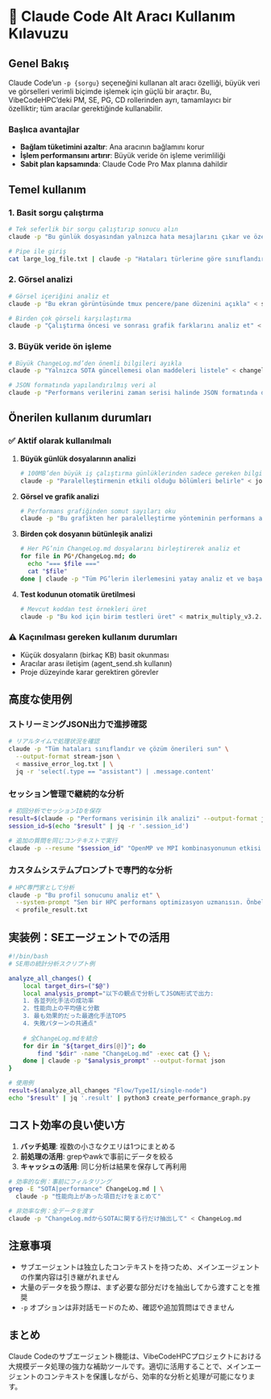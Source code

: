 # 🤖 Claude Code Alt Aracı Kullanım Kılavuzu

## Genel Bakış

Claude Code’un `-p {sorgu}` seçeneğini kullanan alt aracı özelliği, büyük veri ve görselleri verimli biçimde işlemek için güçlü bir araçtır. Bu, VibeCodeHPC’deki PM, SE, PG, CD rollerinden ayrı, tamamlayıcı bir özelliktir; tüm aracılar gerektiğinde kullanabilir.

### Başlıca avantajlar
- **Bağlam tüketimini azaltır**: Ana aracının bağlamını korur
- **İşlem performansını artırır**: Büyük veride ön işleme verimliliği
- **Sabit plan kapsamında**: Claude Code Pro Max planına dahildir

## Temel kullanım

### 1. Basit sorgu çalıştırma
```bash
# Tek seferlik bir sorgu çalıştırıp sonucu alın
claude -p "Bu günlük dosyasından yalnızca hata mesajlarını çıkar ve özetle"

# Pipe ile giriş
cat large_log_file.txt | claude -p "Hataları türlerine göre sınıflandır ve özetle"
```

### 2. Görsel analizi
```bash
# Görsel içeriğini analiz et
claude -p "Bu ekran görüntüsünde tmux pencere/pane düzenini açıkla" < screenshot.png

# Birden çok görseli karşılaştırma
claude -p "Çalıştırma öncesi ve sonrası grafik farklarını analiz et" < performance_comparison.png
```

### 3. Büyük veride ön işleme
```bash
# Büyük ChangeLog.md’den önemli bilgileri ayıkla
claude -p "Yalnızca SOTA güncellemesi olan maddeleri listele" < changelog_unified.md

# JSON formatında yapılandırılmış veri al
claude -p "Performans verilerini zaman serisi halinde JSON formatında düzenle" --output-format json < performance_logs.txt
```

## Önerilen kullanım durumları

### ✅ Aktif olarak kullanılmalı

1. **Büyük günlük dosyalarının analizi**
   ```bash
   # 100MB’den büyük iş çalıştırma günlüklerinden sadece gereken bilgileri çıkar
   claude -p "Paralelleştirmenin etkili olduğu bölümleri belirle" < job_12345.out
   ```

2. **Görsel ve grafik analizi**
   ```bash
   # Performans grafiğinden somut sayıları oku
   claude -p "Bu grafikten her paralelleştirme yönteminin performans artış oranını sayısal ver" < sota_graph.png
   ```

3. **Birden çok dosyanın bütünleşik analizi**
   ```bash
   # Her PG’nin ChangeLog.md dosyalarını birleştirerek analiz et
   for file in PG*/ChangeLog.md; do
     echo "=== $file ===" 
     cat "$file"
   done | claude -p "Tüm PG’lerin ilerlemesini yatay analiz et ve başarı kalıplarını çıkar"
   ```

4. **Test kodunun otomatik üretilmesi**
   ```bash
   # Mevcut koddan test örnekleri üret
   claude -p "Bu kod için birim testleri üret" < matrix_multiply_v3.2.1.c
   ```

### ⚠️ Kaçınılması gereken kullanım durumları

- Küçük dosyaların (birkaç KB) basit okunması
- Aracılar arası iletişim (agent_send.sh kullanın)
- Proje düzeyinde karar gerektiren görevler

## 高度な使用例

### ストリーミングJSON出力で進捗確認
```bash
# リアルタイムで処理状況を確認
claude -p "Tüm hataları sınıflandır ve çözüm önerileri sun" \
  --output-format stream-json \
  < massive_error_log.txt | \
  jq -r 'select(.type == "assistant") | .message.content'
```

### セッション管理で継続的な分析
```bash
# 初回分析でセッションIDを保存
result=$(claude -p "Performans verisinin ilk analizi" --output-format json < perf_data.csv)
session_id=$(echo "$result" | jq -r '.session_id')

# 追加の質問を同じコンテキストで実行
claude -p --resume "$session_id" "OpenMP ve MPI kombinasyonunun etkisi nedir?"
```

### カスタムシステムプロンプトで専門的な分析
```bash
# HPC専門家として分析
claude -p "Bu profil sonucunu analiz et" \
  --system-prompt "Sen bir HPC performans optimizasyon uzmanısın. Önbellek verimliliği ve bellek bant genişliğine odaklanarak analiz et."
  < profile_result.txt
```

## 実装例：SEエージェントでの活用

```bash
#!/bin/bash
# SE用の統計分析スクリプト例

analyze_all_changes() {
    local target_dirs=("$@")
    local analysis_prompt="以下の観点で分析してJSON形式で出力:
    1. 各並列化手法の成功率
    2. 性能向上の平均値と分散
    3. 最も効果的だった最適化手法TOP5
    4. 失敗パターンの共通点"
    
    # 全ChangeLog.mdを結合
    for dir in "${target_dirs[@]}"; do
        find "$dir" -name "ChangeLog.md" -exec cat {} \;
    done | claude -p "$analysis_prompt" --output-format json
}

# 使用例
result=$(analyze_all_changes "Flow/TypeII/single-node")
echo "$result" | jq '.result' | python3 create_performance_graph.py
```

## コスト効率の良い使い方

1. **バッチ処理**: 複数の小さなクエリは1つにまとめる
2. **前処理の活用**: grepやawkで事前にデータを絞る
3. **キャッシュの活用**: 同じ分析は結果を保存して再利用

```bash
# 効率的な例：事前にフィルタリング
grep -E "SOTA|performance" ChangeLog.md | \
  claude -p "性能向上があった項目だけをまとめて"

# 非効率な例：全データを渡す
claude -p "ChangeLog.mdからSOTAに関する行だけ抽出して" < ChangeLog.md
```

## 注意事項

- サブエージェントは独立したコンテキストを持つため、メインエージェントの作業内容は引き継がれません
- 大量のデータを扱う際は、まず必要な部分だけを抽出してから渡すことを推奨
- `-p` オプションは非対話モードのため、確認や追加質問はできません

## まとめ

Claude Codeのサブエージェント機能は、VibeCodeHPCプロジェクトにおける大規模データ処理の強力な補助ツールです。適切に活用することで、メインエージェントのコンテキストを保護しながら、効率的な分析と処理が可能になります。
